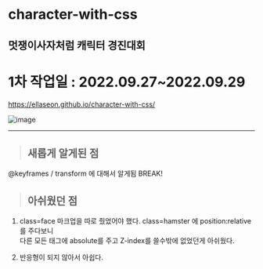# character-with-css  
## 멋쟁이사자처럼 캐릭터 경진대회  
# 1차 작업일 : 2022.09.27~2022.09.29  
https://ellaseon.github.io/character-with-css/    
  
![image](https://user-images.githubusercontent.com/107895498/193051921-5ce063b3-92f0-4d24-b8eb-1beea4926c70.png)  

***
  
>  ## 새롭게 알게된 점
@keyframes / transform 에 대해서 알게됨
BREAK!

> ## 아쉬웠던 점
1) class=face 마크업을 따로 줬었어야 했다. 
class=hamster 에 position:relative를 주다보니  
다른 모든 태그에 absolute를 주고 Z-index를 쓸수밖에 없었던게 아쉬웠다. 
  
2) 반응형이 되지 않아서 아쉽다. 

